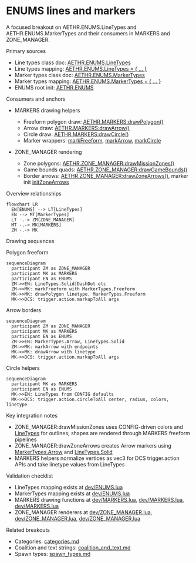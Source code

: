 # ENUMS lines and markers

A focused breakout on AETHR.ENUMS.LineTypes and AETHR.ENUMS.MarkerTypes and their consumers in MARKERS and ZONE_MANAGER.

Primary sources

- Line types class doc: [AETHR.ENUMS.LineTypes](../../dev/ENUMS.lua:137)
- Line types mapping: [AETHR.ENUMS.LineTypes = { ... }](../../dev/ENUMS.lua:452)
- Marker types class doc: [AETHR.ENUMS.MarkerTypes](../../dev/ENUMS.lua:146)
- Marker types mapping: [AETHR.ENUMS.MarkerTypes = { ... }](../../dev/ENUMS.lua:461)
- ENUMS root init: [AETHR.ENUMS](../../dev/ENUMS.lua:337)

Consumers and anchors

- MARKERS drawing helpers
  - Freeform polygon draw: [AETHR.MARKERS:drawPolygon()](../../dev/MARKERS.lua:85)
  - Arrow draw: [AETHR.MARKERS:drawArrow()](../../dev/MARKERS.lua:176)
  - Circle draw: [AETHR.MARKERS:drawCircle()](../../dev/MARKERS.lua:269)
  - Marker wrappers: [markFreeform](../../dev/MARKERS.lua:43), [markArrow](../../dev/MARKERS.lua:138), [markCircle](../../dev/MARKERS.lua:229)

- ZONE_MANAGER rendering
  - Zone polygons: [AETHR.ZONE_MANAGER:drawMissionZones()](../../dev/ZONE_MANAGER.lua:980)
  - Game bounds quads: [AETHR.ZONE_MANAGER:drawGameBounds()](../../dev/ZONE_MANAGER.lua:929)
  - Border arrows: [AETHR.ZONE_MANAGER:drawZoneArrows()](../../dev/ZONE_MANAGER.lua:1025), marker init [initZoneArrows](../../dev/ZONE_MANAGER.lua:1075)

Overview relationships

```mermaid
flowchart LR
  EN[ENUMS] --> LT[LineTypes]
  EN --> MT[MarkerTypes]
  LT -.-> ZM[ZONE_MANAGER]
  MT -.-> MK[MARKERS]
  ZM -.-> MK
```

Drawing sequences

Polygon freeform

```mermaid
sequenceDiagram
  participant ZM as ZONE_MANAGER
  participant MK as MARKERS
  participant EN as ENUMS
  ZM->>EN: LineTypes.Solid|DashDot etc
  ZM->>MK: markFreeform with MarkerTypes.Freeform
  MK->>MK: drawPolygon linetype, MarkerTypes.Freeform
  MK->>DCS: trigger.action.markupToAll args
```

Arrow borders

```mermaid
sequenceDiagram
  participant ZM as ZONE_MANAGER
  participant MK as MARKERS
  participant EN as ENUMS
  ZM->>EN: MarkerTypes.Arrow, LineTypes.Solid
  ZM->>MK: markArrow with endpoints
  MK->>MK: drawArrow with linetype
  MK->>DCS: trigger.action.markupToAll args
```

Circle helpers

```mermaid
sequenceDiagram
  participant MK as MARKERS
  participant EN as ENUMS
  MK->>EN: LineTypes from CONFIG defaults
  MK->>DCS: trigger.action.circleToAll center, radius, colors, linetype
```

Key integration notes

- ZONE_MANAGER:drawMissionZones uses CONFIG-driven colors and [LineTypes](../../dev/ENUMS.lua:452) for outlines; shapes are rendered through MARKERS freeform pipelines
- ZONE_MANAGER:drawZoneArrows creates Arrow markers using [MarkerTypes.Arrow](../../dev/ENUMS.lua:461) and [LineTypes.Solid](../../dev/ENUMS.lua:452)
- MARKERS helpers normalize vertices as vec3 for DCS trigger.action APIs and take linetype values from LineTypes

Validation checklist

- LineTypes mapping exists at [dev/ENUMS.lua](../../dev/ENUMS.lua:452)
- MarkerTypes mapping exists at [dev/ENUMS.lua](../../dev/ENUMS.lua:461)
- MARKERS drawing functions at [dev/MARKERS.lua](../../dev/MARKERS.lua:85), [dev/MARKERS.lua](../../dev/MARKERS.lua:176), [dev/MARKERS.lua](../../dev/MARKERS.lua:269)
- ZONE_MANAGER renderers at [dev/ZONE_MANAGER.lua](../../dev/ZONE_MANAGER.lua:929), [dev/ZONE_MANAGER.lua](../../dev/ZONE_MANAGER.lua:980), [dev/ZONE_MANAGER.lua](../../dev/ZONE_MANAGER.lua:1025)

Related breakouts

- Categories: [categories.md](./categories.md)
- Coalition and text strings: [coalition_and_text.md](./coalition_and_text.md)
- Spawn types: [spawn_types.md](./spawn_types.md)